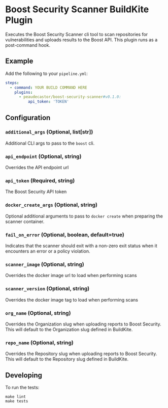 # Boost Security Scanner BuildKite Plugin

Executes the Boost Security Scanner cli tool to scan repositories for
vulnerabilities and uploads results to the Boost API. This plugin
runs as a post-command hook.

## Example

Add the following to your `pipeline.yml`:

```yml
steps:
  - command: YOUR BUILD COMMAND HERE
    plugins:
      - peaudecastor/boost-security-scanner#v0.1.0:
          api_token: 'TOKEN'
```

## Configuration

### `additional_args` (Optional, list[str])

Additional CLI args to pass to the `boost` cli.

### `api_endpoint` (Optional, string)

Overrides the API endpoint url

### `api_token` (Required, string)

The Boost Security API token

### `docker_create_args` (Optional, string)

Optional additional arguments to pass to `docker create` when preparing the
scanner container.

### `fail_on_error` (Optional, boolean, default=true)

Indicates that the scanner should exit with a non-zero exit status when it
encounters an error or a policy violation.

### `scanner_image` (Optional, string)

Overrides the docker image url to load when performing scans

### `scanner_version` (Optional, string)

Overrides the docker image tag to load when performing scans

### `org_name` (Optional, string)

Overrides the Organization slug when uploading reports to Boost Security.
This will default to the Organization slug defined in BuildKite.

### `repo_name` (Optional, string)

Overrides the Repository slug when uploading reports to Boost Security.
This will default to the Repository slug defined in BuildKite.

## Developing

To run the tests:

```shell
make lint
make tests
```
